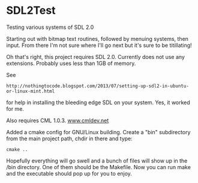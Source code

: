 SDL2Test
========

Testing various systems of SDL 2.0

Starting out with bitmap text routines, followed by menuing systems, then input.
From there I'm not sure where I'll go next but it's sure to be titillating!

Oh that's right, this project requires SDL 2.0. Currently does not use any extensions. Probably uses less than 1GB of memory.

See

	http://nothingtocode.blogspot.com/2013/07/setting-up-sdl2-in-ubuntu-or-linux-mint.html

for help in installing the bleeding edge SDL on your system. Yes, it worked for me.

Also requires CML 1.0.3. www.cmldev.net

Added a cmake config for GNU/Linux building. Create a "bin" subdirectory from the main project path, chdir in there and type:

	cmake ..

Hopefully everything will go swell and a bunch of files will show up in the /bin directory. One of them should be the Makefile. Now you can run make and the executable should pop up for you to enjoy.
